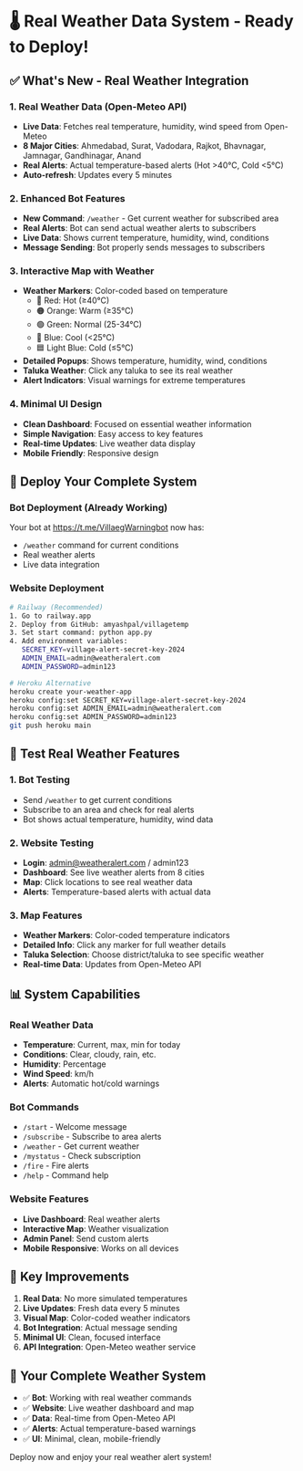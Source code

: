 # 🌡️ Real Weather Data System - Ready to Deploy!

## ✅ What's New - Real Weather Integration

### 1. Real Weather Data (Open-Meteo API)
- **Live Data**: Fetches real temperature, humidity, wind speed from Open-Meteo
- **8 Major Cities**: Ahmedabad, Surat, Vadodara, Rajkot, Bhavnagar, Jamnagar, Gandhinagar, Anand
- **Real Alerts**: Actual temperature-based alerts (Hot >40°C, Cold <5°C)
- **Auto-refresh**: Updates every 5 minutes

### 2. Enhanced Bot Features
- **New Command**: `/weather` - Get current weather for subscribed area
- **Real Alerts**: Bot can send actual weather alerts to subscribers
- **Live Data**: Shows current temperature, humidity, wind, conditions
- **Message Sending**: Bot properly sends messages to subscribers

### 3. Interactive Map with Weather
- **Weather Markers**: Color-coded based on temperature
  - 🔴 Red: Hot (≥40°C)
  - 🟠 Orange: Warm (≥35°C)
  - 🟢 Green: Normal (25-34°C)
  - 🔵 Blue: Cool (<25°C)
  - 🟦 Light Blue: Cold (≤5°C)
- **Detailed Popups**: Shows temperature, humidity, wind, conditions
- **Taluka Weather**: Click any taluka to see its real weather
- **Alert Indicators**: Visual warnings for extreme temperatures

### 4. Minimal UI Design
- **Clean Dashboard**: Focused on essential weather information
- **Simple Navigation**: Easy access to key features
- **Real-time Updates**: Live weather data display
- **Mobile Friendly**: Responsive design

## 🚀 Deploy Your Complete System

### Bot Deployment (Already Working)
Your bot at https://t.me/VillaegWarningbot now has:
- `/weather` command for current conditions
- Real weather alerts
- Live data integration

### Website Deployment
```bash
# Railway (Recommended)
1. Go to railway.app
2. Deploy from GitHub: amyashpal/villagetemp
3. Set start command: python app.py
4. Add environment variables:
   SECRET_KEY=village-alert-secret-key-2024
   ADMIN_EMAIL=admin@weatheralert.com
   ADMIN_PASSWORD=admin123

# Heroku Alternative
heroku create your-weather-app
heroku config:set SECRET_KEY=village-alert-secret-key-2024
heroku config:set ADMIN_EMAIL=admin@weatheralert.com
heroku config:set ADMIN_PASSWORD=admin123
git push heroku main
```

## 🧪 Test Real Weather Features

### 1. Bot Testing
- Send `/weather` to get current conditions
- Subscribe to an area and check for real alerts
- Bot shows actual temperature, humidity, wind data

### 2. Website Testing
- **Login**: admin@weatheralert.com / admin123
- **Dashboard**: See live weather alerts from 8 cities
- **Map**: Click locations to see real weather data
- **Alerts**: Temperature-based alerts with actual data

### 3. Map Features
- **Weather Markers**: Color-coded temperature indicators
- **Detailed Info**: Click any marker for full weather details
- **Taluka Selection**: Choose district/taluka to see specific weather
- **Real-time Data**: Updates from Open-Meteo API

## 📊 System Capabilities

### Real Weather Data
- **Temperature**: Current, max, min for today
- **Conditions**: Clear, cloudy, rain, etc.
- **Humidity**: Percentage
- **Wind Speed**: km/h
- **Alerts**: Automatic hot/cold warnings

### Bot Commands
- `/start` - Welcome message
- `/subscribe` - Subscribe to area alerts
- `/weather` - Get current weather
- `/mystatus` - Check subscription
- `/fire` - Fire alerts
- `/help` - Command help

### Website Features
- **Live Dashboard**: Real weather alerts
- **Interactive Map**: Weather visualization
- **Admin Panel**: Send custom alerts
- **Mobile Responsive**: Works on all devices

## 🎯 Key Improvements

1. **Real Data**: No more simulated temperatures
2. **Live Updates**: Fresh data every 5 minutes
3. **Visual Map**: Color-coded weather indicators
4. **Bot Integration**: Actual message sending
5. **Minimal UI**: Clean, focused interface
6. **API Integration**: Open-Meteo weather service

## 🌟 Your Complete Weather System

- ✅ **Bot**: Working with real weather commands
- ✅ **Website**: Live weather dashboard and map
- ✅ **Data**: Real-time from Open-Meteo API
- ✅ **Alerts**: Actual temperature-based warnings
- ✅ **UI**: Minimal, clean, mobile-friendly

Deploy now and enjoy your real weather alert system!